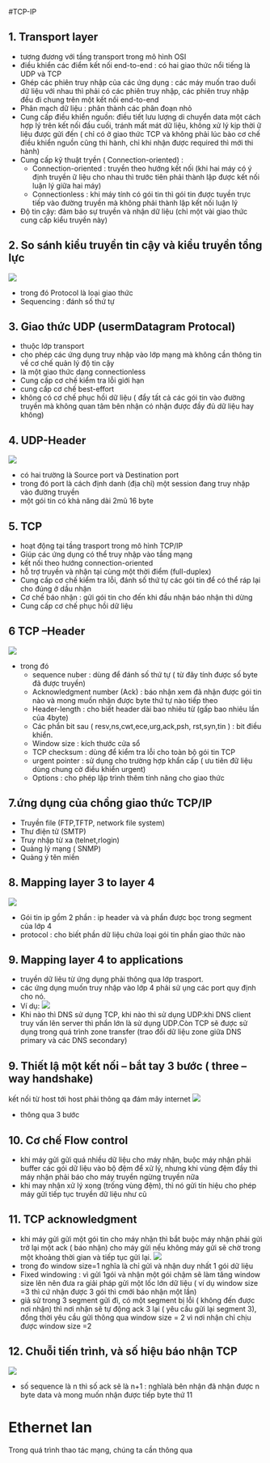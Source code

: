 #TCP-IP
## 1. Transport layer
- tương đương với tầng transport trong mô hình OSI
- điều khiển các điểm kết nối end-to-end : có hai giao thức nổi tiếng là UDP và TCP
- Ghép các phiên truy nhập của các ứng dụng : các máy muốn trao duổi dữ liệu với nhau thì phải có các phiên truy nhập, các phiên truy nhập đều đi chung trên một kết nối end-to-end
- Phân mạch dữ liệu : phân thành các phân đoạn nhỏ
- Cung cấp điều khiển nguồn: điều tiết lưu lượng di chuyển data một cách hợp lý trên kết nối đầu cuối, tránh mất mát dữ liệu, không xử lý kịp thời ữ liệu được gửi đến ( chỉ có ở giao thức TCP và không phải lúc bào cơ chế điều khiển nguồn cũng thi hành, chỉ khi nhận được required thì mới thi hành) 
- Cung cấp kỹ thuật tryền ( Connection-oriented) :
	- Connection-oriented : truyền theo hướng kết nối (khi hai máy có ý định truyền ữ liệu cho nhau thì trước tiên phải thành lập được kết nối luận lý giữa hai máy)
	- Connectionless : khi máy tính có gói tin thì gói tin được tuyền trực tiếp vào đường truyền mà không phải thành lập kết nối luận lý
- Độ tin cậy: đảm bảo sự truyền và nhận dữ liệu (chỉ một vài giao thức cung cấp kiểu truyền này)

## 2. So sánh kiểu truyền tin cậy và kiểu truyền tổng lực
![](http://1.bp.blogspot.com/_pjnY1C-CtyM/TSKBeQ5Pi7I/AAAAAAAAABQ/2ehWXmV8Y30/s1600/reliable+vs+best-effort.jpg)
- trong đó Protocol là loại giao thức
- Sequencing : đánh số thứ tự 

## 3. Giao thức UDP (usermDatagram Protocal)
- thuộc lớp transport
- cho phép các ứng dụng truy nhập vào lớp mạng mà không cần thông tin về cơ chế quản lý độ tin cậy
- là một giao thức dạng connectionless
- Cung cấp cơ chế kiểm tra lỗi giới hạn
- cung cấp cơ chế best-effort
- không có cơ chế phục hồi dữ liệu ( đẩy tất cả các gói tin vào đường truyền mà không quan tâm bên nhận có nhận được đầy đủ dữ liệu hay không)

## 4. UDP-Header
![](https://upload.wikimedia.org/wikibooks/en/d/d9/Header_of_UDP.jpg)
- có hai trường là Source port và Destination port
- trong đó port là cách định danh (địa chỉ)  một session đang truy nhập vào đường truyền
- một gói tin có khả năng dài 2mũ 16 byte

## 5. TCP 
- hoạt động tại tầng trasport trong mô hình TCP/IP
- Giúp các ứng dụng có thể truy nhập vào tầng mạng
- kết nối theo hướng connection-oriented
- hỗ trợ truyền và nhận tại cùng một thời điểm (full-duplex)
- Cung cấp cơ chế kiểm tra lỗi, đánh số thứ tự các gói tin để có thể ráp lại cho đúng ở dầu nhận
- Cơ chế báo nhận : gửi gói tin cho đến khi đầu nhận báo nhận thì dừng
- Cung cấp cơ chế phục hồi dữ liệu

## 6 TCP –Header
![](http://intronetworks.cs.luc.edu/1/html/_images/tcp_header.png)
- trong đó
	- sequence nuber : dùng để đánh số thứ tự ( từ đây tính được số byte đã được truyền)
	- Acknowledgment number (Ack) : báo nhận xem đã nhận được gói tin nào và mong muốn nhận được byte thứ tự nào tiếp theo
	- Header-length : cho biết header dài bao nhiêu từ (gấp bao nhiêu lần của 4byte)
	- Các phần bit sau ( resv,ns,cwt,ece,urg,ack,psh, rst,syn,tin ) : bit điều khiển.
	- Window size : kích thước cửa sổ
	- TCP checksum : dùng để kiểm tra lỗi cho toàn bộ gói tin TCP
	- urgent pointer : sử dụng cho trường hợp khẩn cấp ( ưu tiên đữ liệu dùng chung cờ điều khiển urgent)
	- Options : cho phép lập trình thêm tính năng cho giao thức 

## 7.ứng dụng của chồng giao thức TCP/IP
- Truyền file (FTP,TFTP, network file system)
- Thư điện tử (SMTP)
- Truy nhập từ xa (telnet,rlogin)
- Quảng lý mạng ( SNMP)
- Quảng ý tên miền

## 8. Mapping layer 3 to layer 4
![](https://lh5.googleusercontent.com/bNqM7LMqZQqQSkXERX_nUhG2dU15kGagSeMbKFrwPaR7r4gO4UOcC4_OYyyL8PIIwaGin-_QsSWR2NDw4eo8jDYtL5YNGuk_s8b1-og9nJ06iKccpvQ9xt8BqUvq5Ht_RaF6aNBOe7Vs5sp9iQ)
-  Gói tin ip gồm 2 phần : ip header và và phần được bọc trong segment của lớp 4
- protocol : cho biết phần dữ liệu chứa loại gói tin phần giao thức nào

## 9. Mapping layer 4 to applications
- truyền dữ liẽu từ ứng dụng phải thông qua lớp trasport. 
- các ứng dụng muốn truy nhập vào lớp 4 phải sử ụng các port quy định cho nó.
- Ví dụ:
![](http://image.slidesharecdn.com/icnd110s01l05understandingthetcpiptransportlayer-130312094244-phpapp01/95/cours-cisco-10-638.jpg?cb=1363081403)
- Khi nào thì DNS sử dụng TCP, khi nào thì sử dụng UDP:khi DNS client truy vấn lên server thì phần lớn là sử dụng UDP.Còn TCP sẽ được sử dụng trong quá trình zone transfer (trao đổi dữ liệu zone giữa DNS primary và các DNS secondary)

## 9. Thiết lậ một kết nối – bắt tay 3 bước ( three –way handshake)
kết nối từ host tới host phải thông qa đám mây internet
![](https://lh4.googleusercontent.com/-HJ9ehwCKl04/V_3spI49HZI/AAAAAAAARtw/o7vXJJnTz_Q7fq7lndRIb3x9y7SlS-A9wCLcB/s1600/3-buoc.png)
- thông qua 3 bước

## 10. Cơ chế Flow control
- khi máy gửi gửi quá nhiều dữ liệu cho máy nhận, buộc máy nhận phải buffer các gói dữ liệu vào bộ đệm để xử lý, nhưng khi vùng đệm đầy thì máy nhận phải báo cho máy truyền ngừng truyền nữa
- khi may nhận xử lý xong (trống vùng đệm), thì nó gửi tín hiệu cho phép máy gửi tiếp tục truyền dữ liệu như cũ

## 11. TCP acknowledgment
- khi máy gửi gửi một gói tin cho máy nhận thì bắt buộc máy nhận phải gửi trở lại một ack ( báo nhận) cho máy gửi nếu không máy gửi sẽ chờ trong một khoảng thời gian và tiếp tục gửi lại.
![](https://lh3.googleusercontent.com/gRNdNlTwNzF3mNMwbjpDmsKDLXxb40CWRsEfsRZ5Nj80S9YESW99jdkkHvQoHUpELboSXY6V4DnvMhJSCAn6Pg7jAEyrSLMEIp1CtEix-RqMogoB7vlPFwuDXZ4yV4jn-jCNVN60vk9Mtn9GUQ)
- trong đo window size=1 nghĩa là chỉ gửi và nhận duy nhất 1 gói dữ liệu
-  Fixed windowing : vì gửi 1gói và nhận một gói chậm sẽ làm tăng window size lên nên đưa ra giải pháp gửi một lốc lớn dữ liệu ( ví dụ window size =3 thì cứ nhận được 3 gói thì cmới báo nhận một lần)
-  giả sử trong 3 segment gửi  đi, có một segment bị lỗi ( không đến được nơi nhận)  thì nơi nhận sẽ tự động ack 3 lại ( yêu cầu gửi lại segment 3), đồng thời yêu cầu gửi thông qua window size = 2 vì nơi nhận chỉ chịu được window size =2

## 12. Chuỗi tiến trình, và số hiệu báo nhận TCP
![](https://lh3.googleusercontent.com/Kt9JdzfgJFqkRoNhooc3raM4NKVPFdySZY3qFoJOm_llj35RLTPsxkbucbbGkF1SpvD_EbvQkkW-BqbczD6nUL1cAKlkeWgjZJMpkOM3i_cENCbFtBRj1P2BNm7YGS1YfSJvrBeHBP-KBvJ9FQ)
- số sequence là n thì số ack sẽ là n+1 : nghĩalà bên nhận đã nhận được n byte data và mong muốn nhận được tiếp byte thứ 11
 
 # Ethernet lan
Trong quá trình thao tác mạng, chúng ta cần thông qua 


	




